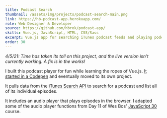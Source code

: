 ```yaml
---
title: Podcast Search
thumbnail: /assets/img/projects/podcast-search-main.png
link: https://hb-podcast-app.herokuapp.com/
role: Web Designer & Developer
source: https://github.com/hbrok/podcast-app/
skills: Vue.js, JavaScript, HTML, CSS/Sass
excerpt: Vue.js app for searching iTunes podcast feeds and playing podcasts.
order: 30
---
```


*4/5/21: Time has taken its toll on this project, and the live version isn't currently working. A fix is in the works!*

I built this podcast player for fun while learning the ropes of Vue.js. [It started in a Codepen](https://codepen.io/hbrok/pen/NyNReB) and eventually moved to its own project.

It pulls data from the [iTunes Search API](https://developer.apple.com/library/content/documentation/AudioVideo/Conceptual/iTuneSearchAPI/index.html#//apple_ref/doc/uid/TP40017632-CH3-SW1) to search for a podcast and list all of its individual episodes.

It includes an audio player that plays episodes in the browser. I adapted some of the audio player functions from Day 11 of Wes Bos' [JavaScript 30](https://www.javascript30.com/) course.
 